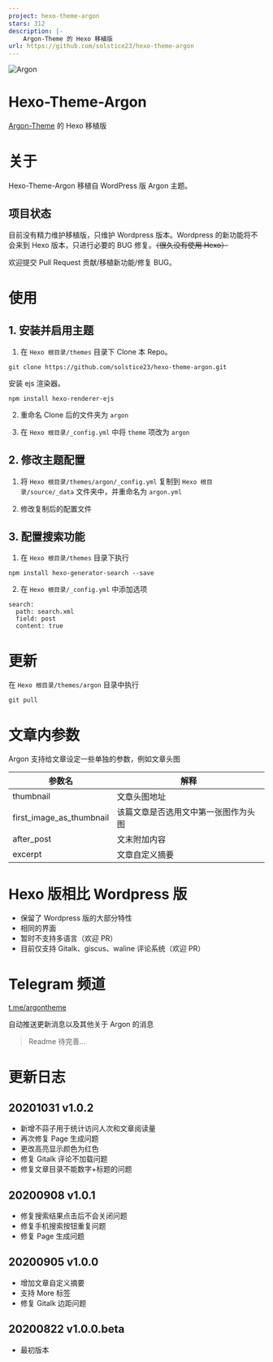```yaml
---
project: hexo-theme-argon
stars: 312
description: |-
    Argon-Theme 的 Hexo 移植版
url: https://github.com/solstice23/hexo-theme-argon
---
```


![Argon](https://cdn.jsdelivr.net/gh/solstice23/cdn@master/argon_new_animate.svg)

# Hexo-Theme-Argon

[Argon-Theme](https://github.com/solstice23/argon-theme) 的 Hexo 移植版

# 关于

Hexo-Theme-Argon 移植自 WordPress 版 Argon 主题。

## 项目状态

目前没有精力维护移植版，只维护 Wordpress 版本。Wordpress 的新功能将不会来到 Hexo 版本，只进行必要的 BUG 修复。~~（很久没有使用 Hexo）~~

欢迎提交 Pull Request 贡献/移植新功能/修复 BUG。

# 使用

## 1. 安装并启用主题

1. 在 `Hexo 根目录/themes` 目录下 Clone 本 Repo。

```
git clone https://github.com/solstice23/hexo-theme-argon.git
```
安装 ejs 渲染器。

```
npm install hexo-renderer-ejs
```

2. 重命名 Clone 后的文件夹为 `argon`

3. 在 `Hexo 根目录/_config.yml` 中将 `theme` 项改为 `argon`

## 2. 修改主题配置

1. 将 `Hexo 根目录/themes/argon/_config.yml` 复制到 `Hexo 根目录/source/_data` 文件夹中，并重命名为 `argon.yml`

2. 修改复制后的配置文件

## 3. 配置搜索功能

1. 在 `Hexo 根目录/themes` 目录下执行

```
npm install hexo-generator-search --save
```

2. 在 `Hexo 根目录/_config.yml` 中添加选项

```
search:
  path: search.xml
  field: post
  content: true
```

# 更新

在 `Hexo 根目录/themes/argon` 目录中执行

```
git pull
```

# 文章内参数

Argon 支持给文章设定一些单独的参数，例如文章头图

| 参数名                   | 解释                               |
|--------------------------|-----------------------------------|
| thumbnail                | 文章头图地址                       |
| first_image_as_thumbnail | 该篇文章是否选用文中第一张图作为头图 |
| after_post               | 文末附加内容                       |
| excerpt                  | 文章自定义摘要                     |

# Hexo 版相比 Wordpress 版

+ 保留了 Wordpress 版的大部分特性
+ 相同的界面
+ 暂时不支持多语言（欢迎 PR）
+ 目前仅支持 Gitalk、giscus、waline 评论系统（欢迎 PR）

# Telegram 频道
[t.me/argontheme](https://t.me/argontheme)

自动推送更新消息以及其他关于 Argon 的消息

> Readme 待完善...

# 更新日志

## 20201031 v1.0.2
+ 新增不蒜子用于统计访问人次和文章阅读量
+ 再次修复 Page 生成问题
+ 更改高亮显示颜色为红色
+ 修复 Gitalk 评论不加载问题
+ 修复文章目录不能数字+标题的问题

## 20200908 v1.0.1
+ 修复搜索结果点击后不会关闭问题
+ 修复手机搜索按钮重复问题
+ 修复 Page 生成问题

## 20200905 v1.0.0
+ 增加文章自定义摘要
+ 支持 More 标签
+ 修复 Gitalk 边距问题

## 20200822 v1.0.0.beta
+ 最初版本

